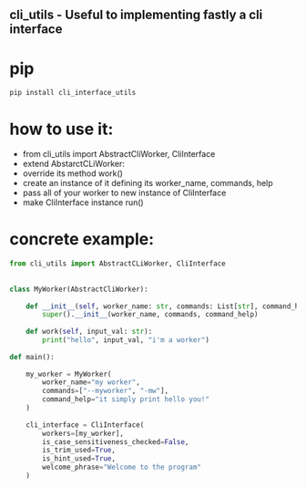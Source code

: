 ## cli_utils - Useful to implementing fastly a cli interface

# pip
```pip install cli_interface_utils```

# how to use it:
- from cli_utils import AbstractCliWorker, CliInterface
- extend AbstarctCLiWorker: 
- override its method work() 
- create an instance of it defining its worker_name, commands, help
- pass all of your worker to new instance of CliInterface
- make CliInterface instance run()

# concrete example:

```python
from cli_utils import AbstractCLiWorker, CliInterface
  
  
class MyWorker(AbstractCliWorker):
          
    def __init__(self, worker_name: str, commands: List[str], command_help: str):
        super().__init__(worker_name, commands, command_help)        
        
    def work(self, input_val: str):
        print("hello", input_val, "i'm a worker")
    
def main():
    
    my_worker = MyWorker(
        worker_name="my worker",
        commands=["--myworker", "-mw"],
        command_help="it simply print hello you!"
    )
    
    cli_interface = CliInterface(
        workers=[my_worker],
        is_case_sensitiveness_checked=False,
        is_trim_used=True,
        is_hint_used=True,
        welcome_phrase="Welcome to the program"                   
    )
    
